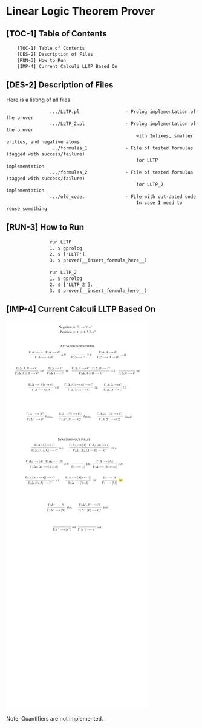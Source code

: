 # Linear Logic Theorem Prover

[TOC-1] Table of Contents
---------------------------------------------------------------------------------------------------------

        [TOC-1] Table of Contents
        [DES-2] Description of Files
        [RUN-3] How to Run
        [IMP-4] Current Calculi LLTP Based On


[DES-2] Description of Files
---------------------------------------------------------------------------------------------------------

Here is a listing of all files

                    .../LLTP.pl                 - Prolog implementation of the prover
                    .../LLTP_2.pl               - Prolog implementation of the prover
                                                    with Infixes, smaller arities, and negative atoms
                    .../formulas_1              - File of tested formulas (tagged with success/failure)
                                                    for LLTP implementation
                    .../formulas_2              - File of tested formulas (tagged with success/failure)
                                                    for LLTP_2 implementation
                    .../old_code.               - File with out-dated code
                                                    In case I need to reuse something

[RUN-3] How to Run
---------------------------------------------------------------------------------------------------------
                    
                    run LLTP
                    1. $ gprolog
                    2. $ ['LLTP'].
                    3. $ prover(__insert_formula_here__)

                    run LLTP_2
                    1. $ gprolog
                    2. $ ['LLTP_2'].
                    3. $ prover(__insert_formula_here__)


[IMP-4] Current Calculi LLTP Based On
---------------------------------------------------------------------------------------------------------

![alt text](https://github.com/ihajhasa/LLTP/blob/master/calculi_1.png "LL Calculi - Giselle Reis")

Note: Quantifiers are not implemented.
